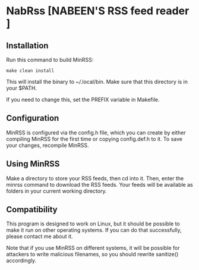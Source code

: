 NabRss [NABEEN'S RSS feed reader ]
======
Installation
------------
Run this command to build MinRSS:

	make clean install

This will install the binary to ~/.local/bin. Make sure that this directory is
in your $PATH.

If you need to change this, set the PREFIX variable in Makefile.

Configuration
-------------
MinRSS is configured via the config.h file, which you can create by
either compiling MinRSS for the first time or copying config.def.h
to it. To save your changes, recompile MinRSS.

Using MinRSS
------------
Make a directory to store your RSS feeds, then cd into it. Then, enter 
the minrss command to download the RSS feeds. Your feeds will be 
available as folders in your current working directory.

Compatibility
-------------
This program is designed to work on Linux, but it should be possible
to make it run on other operating systems. If you can do that
successfully, please contact me about it.

Note that if you use MinRSS on different systems, it will be possible for
attackers to write malicious filenames, so you should rewrite sanitize()
accordingly.
